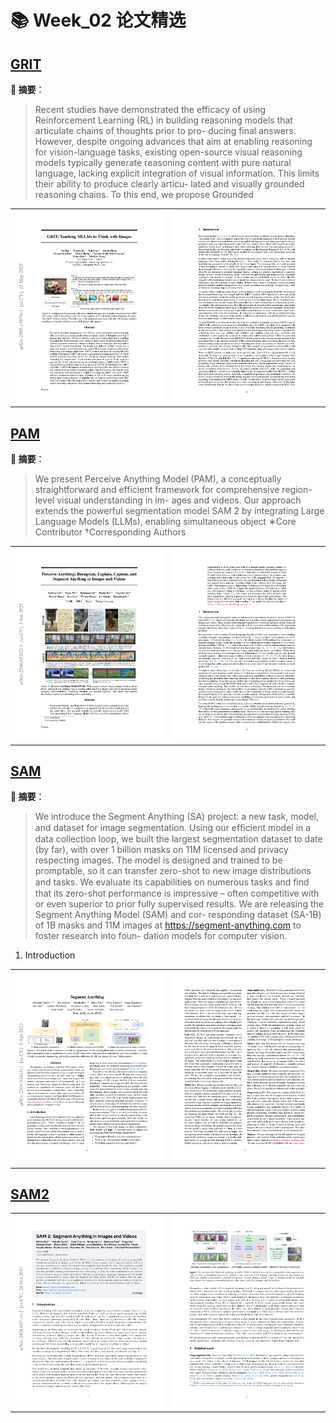 # 📚 Week_02 论文精选

## [GRIT](GRIT.pdf)

**📝 摘要**：

> Recent studies have demonstrated the efficacy of using Reinforcement Learning
(RL) in building reasoning models that articulate chains of thoughts prior to pro-
ducing final answers. However, despite ongoing advances that aim at enabling
reasoning for vision-language tasks, existing open-source visual reasoning models
typically generate reasoning content with pure natural language, lacking explicit
integration of visual information. This limits their ability to produce clearly articu-
lated and visually grounded reasoning chains. To this end, we propose Grounded

<table><tr>
  <td><img src="./GRIT_page1.png" alt="Page image" width="500"/></td>
  <td><img src="./GRIT_page2.png" alt="Page image" width="500"/></td>
</tr></table>

## [PAM](PAM.pdf)

**📝 摘要**：

> We present Perceive Anything Model (PAM), a conceptually straightforward and
efficient framework for comprehensive region-level visual understanding in im-
ages and videos. Our approach extends the powerful segmentation model SAM
2 by integrating Large Language Models (LLMs), enabling simultaneous object
∗Core Contributor
†Corresponding Authors

<table><tr>
  <td><img src="./PAM_page1.png" alt="Page image" width="500"/></td>
  <td><img src="./PAM_page2.png" alt="Page image" width="500"/></td>
</tr></table>

## [SAM](SAM.pdf)

**📝 摘要**：

> We introduce the Segment Anything (SA) project: a new
task, model, and dataset for image segmentation. Using our
efﬁcient model in a data collection loop, we built the largest
segmentation dataset to date (by far), with over 1 billion
masks on 11M licensed and privacy respecting images. The
model is designed and trained to be promptable, so it can
transfer zero-shot to new image distributions and tasks. We
evaluate its capabilities on numerous tasks and ﬁnd that
its zero-shot performance is impressive – often competitive
with or even superior to prior fully supervised results. We
are releasing the Segment Anything Model (SAM) and cor-
responding dataset (SA-1B) of 1B masks and 11M images at
https://segment-anything.com to foster research into foun-
dation models for computer vision.
1. Introduction

<table><tr>
  <td><img src="./SAM_page1.png" alt="Page image" width="500"/></td>
  <td><img src="./SAM_page2.png" alt="Page image" width="500"/></td>
</tr></table>

## [SAM2](SAM2.pdf)

<table><tr>
  <td><img src="./SAM2_page1.png" alt="Page image" width="500"/></td>
  <td><img src="./SAM2_page2.png" alt="Page image" width="500"/></td>
</tr></table>

